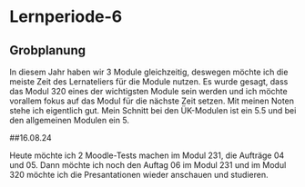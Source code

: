# Lernperiode-6
## Grobplanung

In diesem Jahr haben wir 3 Module gleichzeitig, deswegen möchte ich die meiste Zeit des Lernateliers für die Module nutzen. Es wurde gesagt, dass das Modul 320 eines der wichtigsten Module sein werden und ich möchte vorallem fokus auf das Modul für die nächste Zeit setzen. Mit meinen Noten stehe ich eigentlich gut. Mein Schnitt bei den ÜK-Modulen ist ein 5.5 und bei den allgemeinen Modulen ein 5. 

##16.08.24

Heute möchte ich 2 Moodle-Tests machen im Modul 231, die Aufträge 04 und 05. Dann möchte ich noch den Auftag 06 im Modul 231 und im Modul 320 möchte ich die Presantationen wieder anschauen und studieren.
